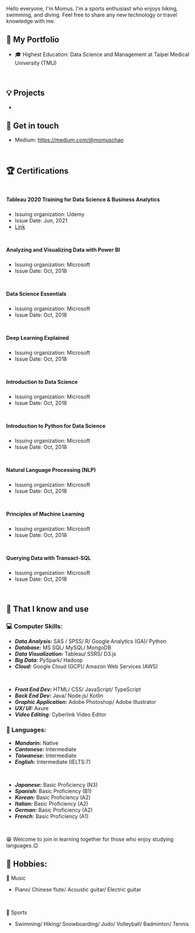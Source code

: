 Hello everyone, I'm Momus. I'm a sports enthusiast who enjoys hiking, swimming, and diving. Feel free to share any new technology or travel knowledge with me.

## 💼 My Portfolio
- 🎓 Highest Education: Data Science and Management at Taipei Medical University (TMU)
<br>

## 💡 Projects
- 

## 🔗 Get in touch
- Medium: https://medium.com/@momuschao
<br>

## 🏆 Certifications
<br>

**Tableau 2020 Training for Data Science & Business Analytics** 
<br>

###
- Issuing organization: Udemy
- Issue Date: Jun, 2021
- [Link](https://www.udemy.com/certificate/UC-5b0cdd6a-862a-458d-b31d-81bfe78f5cf2) 
<br>

**Analyzing and Visualizing Data with Power BI**
<br>

###
- Issuing organization: Microsoft
- Issue Date: Oct, 2018
<br>

**Data Science Essentials**
<br>

###
- Issuing organization: Microsoft
- Issue Date: Oct, 2018
<br>

**Deep Learning Explained**
<br>

###
- Issuing organization: Microsoft
- Issue Date: Oct, 2018
<br>

**Introduction to Data Science**
<br>

###
- Issuing organization: Microsoft
- Issue Date: Oct, 2018
<br>

**Introduction to Python for Data Science**
<br>

###
- Issuing organization: Microsoft
- Issue Date: Oct, 2018
<br>

**Natural Language Processing (NLP)**
<br>

###
- Issuing organization: Microsoft
- Issue Date: Oct, 2018
<br>

**Principles of Machine Learning**
<br>

###
- Issuing organization: Microsoft
- Issue Date: Oct, 2018
<br>

**Querying Data with Transact-SQL**
<br>

###
- Issuing organization: Microsoft
- Issue Date: Oct, 2018
<br>

## 🧠 That I know and use
### 💻 Computer Skills:
- ***Data Analysis:***  SAS / SPSS/ R/ Google Analytics (GA)/ Python
- ***Database:***  MS SQL/ MySQL/ MongoDB
- ***Data Visualization:***  Tableau/ SSRS/ D3.js
- ***Big Data:***  PySpark/ Hadoop
- ***Cloud:***  Google Cloud (GCP)/ Amazon Web Services (AWS)
<br>

- ***Front End Dev:***  HTML/ CSS/ JavaScript/ TypeScript
- ***Back End Dev:***  Java/ Node.js/ Kotlin
- ***Graphic Application:***  Adobe Photoshop/ Adobe Illustrator
- ***UX/ UI:***  Axure
- ***Video Editing:***  Cyberlink Video Editor

### 💬 Languages:
- ***Mandarin:***  Native
- ***Cantonese:***  Intermediate
- ***Taiwanese:***  Intermediate
- ***English:***  Intermediate (IELTS:7)
<br>

- ***Japanese:***  Basic Proficiency (N3)
- ***Spanish:***  Basic Proficiency (B1)
- ***Korean:***  Basic Proficiency (A2)
- ***Italian:***  Basic Proficiency (A2)
- ***German:***  Basic Proficiency (A2)
- ***French:***  Basic Proficiency (A1)
<br>

😁 Welcome to join in learning together for those who enjoy studying languages.😉
<br>

## 🌠 Hobbies:
🎼 Music
- Piano/ Chinese flute/ Acoustic guitar/ Electric guitar
<br>

🚴 Sports
- Swimming/ Hiking/ Snowboarding/ Judo/ Volleyball/ Badminton/ Tennis

